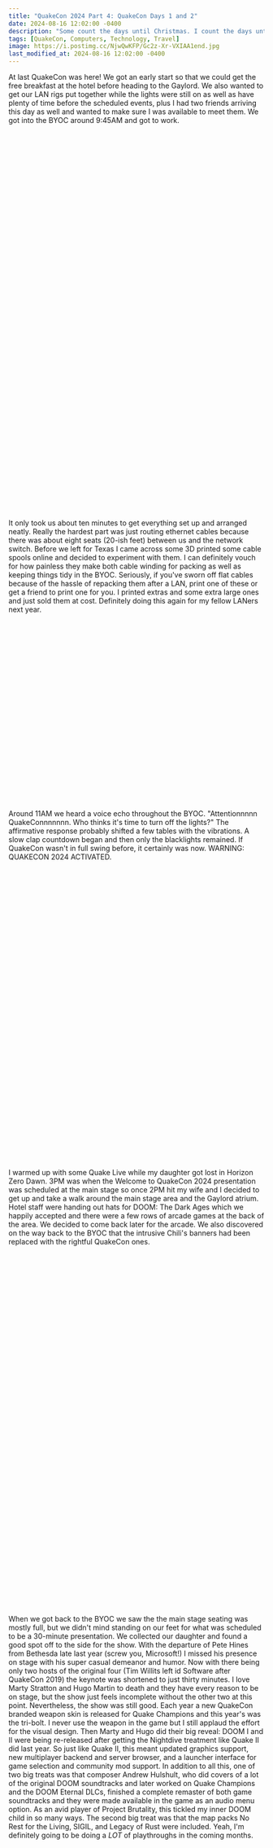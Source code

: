 ```yaml
---
title: "QuakeCon 2024 Part 4: QuakeCon Days 1 and 2"
date: 2024-08-16 12:02:00 -0400
description: "Some count the days until Christmas. I count the days until QuakeCon."
tags: [QuakeCon, Computers, Technology, Travel]
image: https://i.postimg.cc/NjwQwKFP/Gc2z-Xr-VXIAA1end.jpg
last_modified_at: 2024-08-16 12:02:00 -0400
---
```


<style>
    .div25 {
        float:left;
        padding: 10px 8px;
        height:150px;
        width:25%;
        overflow:hidden;   
    }
    .div33 {
        float:left;
        padding: 10px 8px;
        height:175px;
        width:33%;
        overflow:hidden;
        }
    .div50 {
        float:left;
        padding: 10px 8px;
        height:200px;
        width:50%;
        overflow:hidden;
        }
    .clear {
        clear:both;
        height:1.2em;
        margin-bottom:-1px;
    }
</style>

At last QuakeCon was here!  We got an early start so that we could get the free breakfast at the hotel before heading to the Gaylord.  We also wanted to get our LAN rigs put together while the lights were still on as well as have plenty of time before the scheduled events, plus I had two friends arriving this day as well and wanted to make sure I was available to meet them.  We got into the BYOC around 9:45AM and got to work.

<div class="div50"><img src="https://i.postimg.cc/jdxKZLgH/IMG20240808092037.jpg" alt=""></div>
<div class="div50"><img src="https://i.postimg.cc/FFgNyjZF/IMG20240808092046.jpg" alt=""></div>
<div class="div25"><img src="https://i.postimg.cc/3Rz7tBqW/IMG-20240808-094500.jpg" alt=""></div>
<div class="div25"><img src="https://i.postimg.cc/mDPB3q80/IMG-20240808-094456.jpg" alt=""></div>
<div class="div25"><img src="https://i.postimg.cc/yNQ7ZBXm/IMG-20240808-094507.jpg" alt=""></div>
<div class="div25"><img src="https://i.postimg.cc/yYLK5stw/IMG20240808094513.jpg" alt=""></div>
<div class="clear"></div>

It only took us about ten minutes to get everything set up and arranged neatly.  Really the hardest part was just routing ethernet cables because there was about eight seats (20-ish feet) between us and the network switch.  Before we left for Texas I came across some 3D printed some cable spools online and decided to experiment with them.  I can definitely vouch for how painless they make both cable winding for packing as well as keeping things tidy in the BYOC.  Seriously, if you've sworn off flat cables because of the hassle of repacking them after a LAN, print one of these or get a friend to print one for you.  I printed extras and some extra large ones and just sold them at cost.  Definitely doing this again for my fellow LANers next year.

<div class="div25"><img src="https://i.postimg.cc/cJHkbyYL/IMG-20240727-223342.jpg" alt=""></div>
<div class="div25"><img src="https://i.postimg.cc/6QmbsjLL/IMG-20240727-224103.jpg" alt=""></div>
<div class="div25"><img src="https://i.postimg.cc/FRkWhyTt/IMG-20240731-171957.jpg" alt=""></div>
<div class="div25"><img src="https://i.postimg.cc/0jgtjz4z/IMG-20240730-163001.jpg" alt=""></div>
<div class="clear"></div>

Around 11AM we heard a voice echo throughout the BYOC.  "Attentionnnnn QuakeConnnnnnn.  Who thinks it's time to turn off the lights?"  The affirmative response probably shifted a few tables with the vibrations.  A slow clap countdown began and then only the blacklights remained.  If QuakeCon wasn't in full swing before, it certainly was now.  WARNING: QUAKECON 2024 ACTIVATED.

<div class="div25"><img src="https://i.postimg.cc/DyknsxsM/IMG_20240808_121046.jpg" alt=""></div>
<div class="div25"><img src="https://i.postimg.cc/ZK8ZL6xK/IMG_20240808_121055.jpg" alt=""></div>
<div class="div25"><img src="https://i.postimg.cc/BZ1JXr8F/IMG_20240808_121100.jpg" alt=""></div>
<div class="div25"><img src="https://i.postimg.cc/L8mSQhxk/IMG_20240808_122230.jpg" alt=""></div>
<div class="div33"><img src="https://i.postimg.cc/3Rj5ZT2f/IMG20240808115150.jpg" alt=""></div>
<div class="div33"><img src="https://i.postimg.cc/6qzkDfjd/IMG20240808115756.jpg" alt=""></div>
<div class="div33"><img src="https://i.postimg.cc/2yzpcKwk/IMG20240808115421.jpg" alt=""></div>
<div class="clear"></div>

I warmed up with some Quake Live while my daughter got lost in Horizon Zero Dawn.  3PM was when the Welcome to QuakeCon 2024 presentation was scheduled at the main stage so once 2PM hit my wife and I decided to get up and take a walk around the main stage area and the Gaylord atrium.  Hotel staff were handing out hats for DOOM: The Dark Ages which we happily accepted and there were a few rows of arcade games at the back of the area.  We decided to come back later for the arcade.  We also discovered on the way back to the BYOC that the intrusive Chili's banners had been replaced with the rightful QuakeCon ones.

<div class="div25"><img src="https://i.postimg.cc/nhV8YgL0/IMG_20240808_141605.jpg" alt=""></div>
<div class="div25"><img src="https://i.postimg.cc/4xjDkd5F/IMG20240808141725.jpg" alt=""></div>
<div class="div25"><img src="https://i.postimg.cc/9MwHw9f2/IMG_20240808_140924.jpg" alt=""></div>
<div class="div25"><img src="https://i.postimg.cc/SR0F6KXM/IMG_20240808_140953.jpg" alt=""></div>
<div class="div25"><img src="https://i.postimg.cc/sDrC1vCF/IMG_20240808_141434.jpg" alt=""></div>
<div class="div25"><img src="https://i.postimg.cc/5yWTHkG5/IMG_20240808_142315.jpg" alt=""></div>
<div class="div25"><img src="https://i.postimg.cc/nrK5qGby/IMG_20240808_142320.jpg" alt=""></div>
<div class="div25"><img src="https://i.postimg.cc/Prh0T91T/IMG_20240808_142325.jpg" alt=""></div>
<div class="div25"><img src="https://i.postimg.cc/R0fjMBpC/IMG20240808142217.jpg" alt=""></div>
<div class="div25"><img src="https://i.postimg.cc/yx65XS1W/IMG20240808142252.jpg" alt=""></div>
<div class="div25"><img src="https://i.postimg.cc/qM5YyR9M/IMG20240808142728.jpg" alt=""></div>
<div class="div25"><img src="https://i.postimg.cc/YCLP37HN/IMG20240808142907.jpg" alt=""></div>
<div class="clear"></div>

When we got back to the BYOC we saw the the main stage seating was mostly full, but we didn't mind standing on our feet for what was scheduled to be a 30-minute presentation.  We collected our daughter and found a good spot off to the side for the show.  With the departure of Pete Hines from Bethesda late last year (screw you, Microsoft!) I missed his presence on stage with his super casual demeanor and humor.  Now with there being only two hosts of the original four (Tim Willits left id Software after QuakeCon 2019) the keynote was shortened to just thirty minutes.  I love Marty Stratton and Hugo Martin to death and they have every reason to be on stage, but the show just feels incomplete without the other two at this point.  Nevertheless, the show was still good.  Each year a new QuakeCon branded weapon skin is released for Quake Champions and this year's was the tri-bolt.  I never use the weapon in the game but I still applaud the effort for the visual design.  Then Marty and Hugo did their big reveal: DOOM I and II were being re-released after getting the Nightdive treatment like Quake II did last year.  So just like Quake II, this meant updated graphics support, new multiplayer backend and server browser, and a launcher interface for game selection and community mod support.  In addition to all this, one of two big treats was that composer Andrew Hulshult, who did covers of a lot of the original DOOM soundtracks and later worked on Quake Champions and the DOOM Eternal DLCs, finished a complete remaster of both game soundtracks and they were made available in the game as an audio menu option.  As an avid player of Project Brutality, this tickled my inner DOOM child in so many ways.  The second big treat was that the map packs No Rest for the Living, SIGIL, and Legacy of Rust were included.  Yeah, I'm definitely going to be doing a *LOT* of playthroughs in the coming months.

<div class="div33"><img src="https://i.postimg.cc/FHHqJSP6/IMG_20240808_145210.jpg" alt=""></div>
<div class="div33"><img src="https://i.postimg.cc/Z5sQPq25/IMG_20240808_145214.jpg" alt=""></div>
<div class="div33"><img src="https://i.postimg.cc/C1k6Vs1R/IMG_20240808_150307.jpg" alt=""></div>
<div class="div33"><img src="https://i.postimg.cc/prBGmVKx/IMG_20240808_151432.jpg" alt=""></div>
<div class="div33"><img src="https://i.postimg.cc/CLFrWDVK/IMG_20240808_151441.jpg" alt=""></div>
<div class="div33"><img src="https://i.postimg.cc/tC2vyTXN/IMG_20240808_151447.jpg" alt=""></div>
<div class="clear"></div>

Once the welcome keynote was over we decided to hit the QuakeCon ArQade (powered by Psychic Drive) since it was right behind us.  We enjoyed some retro gameplay for a good forty five minutes before heading back into the BYOC.

<div class="div25"><img src="https://i.postimg.cc/P5J3qjJs/IMG_20240808_153742.jpg" alt=""></div>
<div class="div25"><img src="https://i.postimg.cc/KYg0nDt0/IMG_20240808_153753.jpg" alt=""></div>
<div class="div25"><img src="https://i.postimg.cc/50Bpr97v/IMG_20240808_154036.jpg" alt=""></div>
<div class="div25"><img src="https://i.postimg.cc/GtzKc71m/IMG_20240808_154241.jpg" alt=""></div>
<div class="clear"></div>

I settled in with some DOOM and let the super satisfying jams by Andrew Hulshult soothe my soul while destroying countless demons.  While I couldn't listen to the soundtrack in Project Brutality, I knew it would only be a matter of days, if that, before someone released the tracks as a WAD or PK3 to use with it.  I also checked out some of the community map packs and a few levels of SIGIL.  Sadly I forgot to get screenshots.

A few hours later my wife and I decided to get up and make sure our feet still worked so we did a slow stroll up and down the center of the BYOC and snapped some pics of the animated Q hanging over the NOC (Network Operations Center) and a few custom computer cases that caught our attention.  I took a few videos of the Q but unfortunately my current website CDN only permits images.  If I find a host or upload them to YouTube I'll update this post.

<div class="div33"><img src="https://i.postimg.cc/c1cXMH8G/IMG_20240808_174210.jpg" alt=""></div>
<div class="div33"><img src="https://i.postimg.cc/L6CDwbTy/IMG_20240808_174355.jpg" alt=""></div>
<div class="div33"><img src="https://i.postimg.cc/Prx9CZVR/IMG20240808174216.jpg" alt=""></div>
<div class="div33"><img src="https://i.postimg.cc/P5CyjQVd/IMG_20240808_174436.jpg" alt=""></div>
<div class="div33"><img src="https://i.postimg.cc/d0MxNfsb/IMG20240808174705.jpg" alt=""></div>
<div class="div33"><img src="https://i.postimg.cc/FFZXdhr7/IMG20240808124727.jpg" alt=""></div>
<div class="clear"></div>

We gamed for a few more hours and then decided we better grab food from the food trucks before they either ran out of food or closed up for the night.  We chose Taste Budz.

![Fooooooood](https://i.postimg.cc/MHrs7P3r/IMG20240808204845.jpg)

Hunger satisfied we resumed gaming.  I played a few Quake Live matches with my friends Sneakr and Meltingwax (plus others from the BYOC) as well as some Quake Champions.  This went on until about 1:30AM before we all ran out of steam.  I was fine with calling Day 1 complete since I had a few big items on my list for the next day and they were pretty well spread out over the afternoon and evening.  There's a very short list of downsides to staying off-site but one of the minor ones is you can't just run up to your hotel room and grab a power nap if you need one.  Factor in transportation and you can eat up two hours or more easily for just an hour break.  So my small pro-tip there is whether it's scheduled events, community tournaments, gatherings, or parties, if you have the option of planning ahead, do so.  So with that in mind we slept in the next morning.

Friday's agenda included the id Software Meet and Greet at 1PM, Quake Live Megamatch at 2PM, Welcome to QuakeCon - Day 2 and Slayers Club Live at 3PM (both were at the main stage), Werewolf at 9PM in the Tabletop Lounge, and Master Pancake at 10PM.  Knowing we'd miss the free breakfast at the hotel, we made breakfast in the room before heading to the Gaylord.  We arrived around 11AM and opted to check out the Bethesda merch store and snag anything of interest while it was still in stock.  We usually order t-shirts and hoodies online and we did that again this year, but they also had a t-shirt and hoodie that were only available at the con, so we grabbed those, pins, stickers, and, because I couldn't resist, I picked up the DOOM Slayer jogging pants.

The Meet and Greet with the id Software team was a new experience.  Back in 2019 they had an autograph signing in the expo hall but this time they actually let us talk with the devs and artists.  The line was the slowest I've ever seen though.  Not unexpected, but a little annoying because I knew from my experiences at Otakon back in 2006 and 2007 how slow things move if you let people tell their entire life story without time moderation.  I have a feeling next year they'll either change the format of this or scrap it entirely.  At least I had the forethought to leave my bag and everything back in the BYOC.  Standing in line for over ninety minutes weighed down with that thing would have been torture.  Ranting aside, it was still worth it.  They gave us mini posters of DOOM: The Dark Ages to collect signatures and they even gave me a spare for a very close friend of mine that lived locally but had to cancel at the last minute due to illness.

<div class="div33"><img src="https://i.postimg.cc/85SmLQpC/IMG_20240809_135207.jpg" alt=""></div>
<div class="div33"><img src="https://i.postimg.cc/x1BRTNBM/IMG_20240809_132008.jpg" alt=""></div>
<div class="div33"><img src="https://i.postimg.cc/zfWkLX1M/IMG_20240809_132239.jpg" alt=""></div>
<div class="div33"><img src="https://i.postimg.cc/vBtLzqTt/IMG_20240809_135211.jpg" alt=""></div>
<div class="div33"><img src="https://i.postimg.cc/HnW0Pw7D/IMG_20240809_141520.jpg" alt=""></div>
<div class="div33"><img src="https://i.postimg.cc/MHs0knyc/IMG_20240809_141533.jpg" alt=""></div>
<div class="div33"><img src="https://i.postimg.cc/RCGLJDjM/IMG_20240809_143050.jpg" alt=""></div>
<div class="div33"><img src="https://i.postimg.cc/gkJqVKW3/IMG_20240809_143732.jpg" alt=""></div>
<div class="div33"><img src="https://i.postimg.cc/bwSxMNdJ/IMG_20240809_144316.jpg" alt=""></div>
<div class="clear"></div>

I learned a lot about the devs' professional histories and backgrounds which extended far beyond game design, art, programming, etc.  One of them worked on the movie *Independence Day* as a practical effects expert for example.  Life is a journey and your professional life is a big part of it which is why I often find it worth reading about or listening to someone's story about how they got to where they are.  It's not just about inspiration, but I love hearing about background diversity when it comes to creating something.  Just knowing that a team of dedicated people from different professional backgrounds and personal histories has worked together to successfully create a well-crafted and well-received work is itself inspiring to me.

Sadly I missed out on the Quake Live Megamatch because of the Meet and Greet, but I have absolutely no regrets.  I also missed Welcome to QuakeCon 2024 - Day 2, but given that I had just spent around 2.5 hours on my feet without moving, I was ready to just sit in my chair and relax for a bit.  My wife took a peek at the show while I was gone and apparently I didn't miss anything, vital or otherwise.  Fine by me.  Time for some more Quake!

Around 5:30PM since the ladies had been gaming for much longer than I was, they needed to get up and move around.  This time we ventured past the main stage into the expo hall where Dallas Pets Alive was situated along with the vendor booths.  There were also photo booths with DOOM: TDA props, community art, and a public poll board where a red sticker voted for which was favored more: Bawls or Pecos Pete's.  I rarely drink anything caffeinated, and I don't drink energy drinks or carbonated drinks at all, so naturally I voted for Pecos Pete's.

Since nobody was in the photo booths we stopped there first.

<div class="div33"><img src="https://i.postimg.cc/WzKnFDtB/IMG20240809173839-2.jpg" alt=""></div>
<div class="div33"><img src="https://i.postimg.cc/NGV7xHfV/IMG20240809174203.jpg" alt=""></div>
<div class="div33"><img src="https://i.postimg.cc/WbB8sJBr/IMG20240809173958-2.jpg" alt=""></div>
<div class="clear"></div>

Right as we moved to The Dark Ages booth The Slayer showed up so he offered to take a pic with me. :)

<div class="div50"><img src="https://i.postimg.cc/jjVHr0Jh/IMG_20240809_173751.jpg" alt=""></div>
<div class="div50"><img src="https://i.postimg.cc/1zHr07fc/IMG20240809174108_2.jpg" alt=""></div>
<div class="clear"></div>

What really surprised my wife and I was after the photos he challenged me to a duel ... with lightsabers. o_O

<div class="div33"><img src="https://i.postimg.cc/Bvqxv5M8/IMG20240809180208.jpg" alt=""></div>
<div class="div33"><img src="https://i.postimg.cc/sXx7YjFs/IMG20240809180254.jpg" alt=""></div>
<div class="div33"><img src="https://i.postimg.cc/MTLRtCxR/IMG20240809180256.jpg" alt=""></div>
<div class="div50"><img src="https://i.postimg.cc/cC83zF4z/IMG20240809180258.jpg" alt=""></div>
<div class="div50"><img src="https://i.postimg.cc/mZc6RRPv/IMG20240809180301.jpg" alt=""></div>
<div class="clear"></div>

There is also video of this which I'll upload when I get the CDN thing figured out.  We dueled twice but sadly there are no pics or video of that, which sucks because that was the better duel, especially with our Ancient Gods Part 2 re-enactment. :P

To answer the question of why lightsabers were present, the answer was simple: there was a vendor for them. >:d

![Lightsabers](https://i.postimg.cc/vmWWYqrw/IMG_20240809_174943.jpg)

Bloodthirst sated, we ventured around the room for a little while longer.  V1Tech always has an impressive amount of artwork to sell in various forms from posters to mousemats.  We got mats from them last year but nothing screamed "I NEED THIS!" this year.  Chances are we'll grab something from them next time.  On the way back to the BYOC we stopped and perused the community artwork submissions.

<div class="div33"><img src="https://i.postimg.cc/YqsNbmrZ/IMG_20240809_173732.jpg" alt=""></div>
<div class="div33"><img src="https://i.postimg.cc/G2dvHFK8/IMG_20240809_174723.jpg" alt=""></div>
<div class="div33"><img src="https://i.postimg.cc/RFdKfWpP/IMG_20240809_174730.jpg" alt=""></div>
<div class="clear"></div>

Creations like this prove just how many people care about the QuakeCon community and the culture surrounding it.  QuakeCon really is as much about the people as it is a show put on by Bethesda.

Master Pancake Theater was all that was left on our to-do list and we most definitely were not going to miss out since this year's movie was Friday the 13th and my wife is a huge fan of the horror genre.  Since we had about 2.5 hours to kill, we went to dinner early so we could pay close attention to when people started lining up.  No way were we going to miss out on getting actual seats.  Standing on concrete for thirty minutes the previous day was fine, but Master Pancake usually runs over three hours and we most definitely were not going to risk that happening.  For dinner we joined a few friends from previous QuakeCons and went an Indian restaurant in town called Herbs Indian Cuisine.  The conversation flowed so well we didn't get a single picture, not even food porn.  My bad.

MPT was scheduled for 10PM but like last year we saw people lining up thirty minutes in advance, so we followed suit and headed over to the main stage before taking our seats when the space opened up.

<div class="div33"><img src="https://i.postimg.cc/L6wfzKvM/IMG_20240809_215711.jpg" alt=""></div>
<div class="div33"><img src="https://i.postimg.cc/3Jdm4JXB/IMG_20240809_215819.jpg" alt=""></div>
<div class="div33"><img src="https://i.postimg.cc/nzFQHHVq/IMG_20240809_220144.jpg" alt=""></div>
<div class="clear"></div>

I somewhat neglected to explain Master Pancake Theater in my post about last year's QuakeCon, so a brief description is it's a live stage version of Mystery Science Theater 3000 with an intermission skit that usually involves a few audience members, plus an audience-voted drinking phrase based on a recurring aspect of the movie being riffed.  Drinking is of course optional, but everyone at least shouts the phrase.

The lead host is John Erler, who has been doing Master Pancake since its original incarnation over twenty years ago under the name Mister Sinus Theater 3000.  He was accompanied this year by comedians Raphie Hardesty, Mac Blake, and Joe Parsons.  Whacky and wild would be an accurate but understated way to describe the dynamic of this group.  Side note: back in 2018 Mary Jo Pehl from MST3K, the inspiration for Master Pancake, joined them and as I understand it original MST3K cast have joined them for other shows as well.  Seeing Trace Beaulieu and Frank Conniff up on stage would be an item on my bucket list.

<div class="div25"><img src="https://i.postimg.cc/j5Mn2GCm/IMG_20240809_220207.jpg" alt=""></div>
<div class="div25"><img src="https://i.postimg.cc/qqgh3j3R/IMG_20240809_220219.jpg" alt=""></div>
<div class="div25"><img src="https://i.postimg.cc/1RYNQhkN/IMG-20240809-220547.jpg" alt=""></div>
<div class="div25"><img src="https://i.postimg.cc/CxbZkZzj/IMG_20240809_220919.jpg" alt=""></div>
<div class="clear"></div>

After introductions were complete John Erler went into the audience to select volunteers for the intermission skit.  During this time he was emphasizing his wardrobe malfunction due to lack of a belt for his jeans.  A curious donation from the audience fixed that and of course he not only put the belt on in full view of everyone, but the cameras made sure to zoom in extra close.  

<div class="div50"><img src="https://i.postimg.cc/k5cBYkNG/IMG_20240809_221342.jpg" alt=""></div>
<div class="div50"><img src="https://i.postimg.cc/vBZDJ3Xz/IMG_20240809_221530.jpg" alt=""></div>
<div class="div33"><img src="https://i.postimg.cc/Y9DjMYsw/IMG_20240809_221649.jpg" alt=""></div>
<div class="div33"><img src="https://i.postimg.cc/mkckDkv1/IMG_20240809_221651.jpg" alt=""></div>
<div class="div33"><img src="https://i.postimg.cc/HWKjN0Mw/IMG_20240809_221657.jpg" alt=""></div>
<div class="clear"></div>

Volunteers chosen and wardrobe malfunction addressed, it was time to pick a drinking phrase.  This year's movie choice was the original Friday the 13th and the cue for the drinking phrase was the recurring "ch-ch-ch-ch-ch ha-ha-ha-ha-ha" sound effect that played whenever someone was in danger.  As usual, several candidates for the drinking phrase were suggested with the audience voting based on noise levels.  The winner was "Voorhees' nuts!".  And with that the movie started.

I refrained from taking pictures during the movie, as any respectable person would, and besides the MPT commentary is just audio, so there wasn't anything beyond the movie to capture in a still photo.  I don't recall how many times "Voorhees' nuts!" was shouted, but it was at least a few times.  I can't recall specific riffs at this point, but as always they were hilarious.  At 11:20PM, roughly halfway through, the movie was paused for the intermission skit.  The skits are always based on the movie being riffed and as I mentioned before a few audience members are selected to participate.  However before any of this began, John Erler shocked the entire audience with a very credible cosplay of Steve Christy from the movie.  As you might predict, we were all in stitches when he revealed his outfit ... if you could call it that.

<div class="div50"><img src="https://i.postimg.cc/131Xm9J4/IMG_20240809_232217.jpg" alt=""></div>
<div class="div50"><img src="https://i.postimg.cc/jS65CGFc/IMG-20240809-232230.jpg" alt=""></div>
<div class="clear"></div>

John next invited the volunteers to come up on stage for the skit.  The hosts decided to do the first two talents and then save the third for after the skit.  The first volunteer was double jointed and demonstrated this by crossing her arms behind her back.  Sadly I didn't manage to capture a good picture of this because I couldn't take a picture fast enough.  My bad.  The second volunteer could do a super loud and long snorting noise.  He wasn't lying, lol.  I wish I got video of it but at least I got a pic.  Note to self: next year, more pics and video if possible.

<div class="div33"><img src="https://i.postimg.cc/ydxYQWYp/IMG_20240809_232319.jpg" alt=""></div>
<div class="div33"><img src="https://i.postimg.cc/PfBYDnSn/IMG_20240809_232438.jpg" alt=""></div>
<div class="div33"><img src="https://i.postimg.cc/t4zx8Zp9/IMG_20240809_232455.jpg" alt=""></div>
<div class="clear"></div>

The skit format was something of a last man standing talent show where each of the volunteers had to consume a chocolate truffle (at least they looked like that) and say the phrase "Help, Mom, I'm being murdered!".  Whomever could no longer at least semi-clearly say the phrase would be eliminated.  I forget the exact count but I think the last person was able to handle around five chocolates.  

<div class="div33"><img src="https://i.postimg.cc/43LhNDYM/IMG_20240809_232714.jpg" alt=""></div>
<div class="div33"><img src="https://i.postimg.cc/C1RnZcDK/IMG_20240809_232719.jpg" alt=""></div>
<div class="div33"><img src="https://i.postimg.cc/4dj7ppbQ/IMG_20240809_232731.jpg" alt=""></div>
<div class="div50"><img src="https://i.postimg.cc/Y2mmMyMn/IMG_20240809_232741.jpg" alt=""></div>
<div class="div50"><img src="https://i.postimg.cc/vHFxBLmQ/IMG_20240809_232920.jpg" alt=""></div>
<div class="clear"></div>

When this concluded the third volunteer promised to do a front flip off the stage for his talent.  John was a bit reluctant to let this happen but conceded and the crowd gave him a very vocal encouragement (I didn't because I vividly remember the TwitchCon incident involving a foam pit and a broken back).  My one pic is blurry but you can clearly see the flip.  However he landed squarely on his tailbone on hard floor.  He got right up and walked away to the jaw-dropping astonishment of everyone, including me!

![Alley Oop!](https://i.postimg.cc/P5KC2gQx/IMG_20240809_233650.jpg)

In writing this someone managed to snag video of this which can [be viewed here](https://www.youtube.com/watch?v=KnjfIJcArco).  Reports from the following days say he seemed alright by all counts, but I do hope that nothing came of that and that he sought medical attention as needed.

The final part of the intermission saw Ralphie Hardesty wearing a white knitted sweater and a blonde wig playing as Pamela Voorhees and (I believe) Joe Parsons wearing a hockey mask as Jason (despite the fact that Jason doesn't appear in Friday the 13th).  Once again I wish I captured video because after some scripted mother-son moments a song started up and Jason started fake-killing everyone in sight with a chef knife.

<div class="div25"><img src="https://i.postimg.cc/FztzYNNP/IMG_20240809_234028.jpg" alt=""></div>
<div class="div25"><img src="https://i.postimg.cc/MZRXhMmg/IMG_20240809_234205.jpg" alt=""></div>
<div class="div25"><img src="https://i.postimg.cc/yYyx8M5P/IMG_20240809_234210.jpg" alt=""></div>
<div class="div25"><img src="https://i.postimg.cc/NjGM9Nvw/IMG_20240809_234212.jpg" alt=""></div>
<div class="clear"></div>

With the intermission over the movie and riffing resumed with a plethora of "Voorhees nuts!" moments.  Once the movie concluded John, Ralphie, Mac, and Joe got up on stage, took their bows, and bid everyone goodnight.  I thought about trying to get a group selfie with them but with the crowd gathering in front of me to probably do the same thing, I didn't feel much like waiting around, especially after earlier in the day at the Meet and Greet.  Maybe next year.  Doubly so if a MST3K cast member joins them on stage.

My wife and daughter decided to call it a night and grabbed the hotel shuttle while they still could, but I stayed at the BYOC for a few more hours since I had some energy.  If the timestamp of the picture below is any indication, I think I grabbed an Uber sometime around 3:30AM.

![Flux Capacitor at 3:11AM](https://i.postimg.cc/jjLSvLjg/IMG_20240810_031156.jpg)

I was out as soon as I hit the pillow.  QuakeCon was officially halfway over but there was still more events and memories to be had, all of which will be detailed in the next post.  Stay tuned!